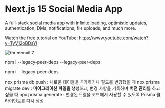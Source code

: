 # Next.js 15 Social Media App

A full-stack social media app with infinite loading, optimistic updates, authentication, DMs, notifications, file uploads, and much more.

Watch the free tutorial on YouTube: https://www.youtube.com/watch?v=TyV12oBDsYI

![thumbnail 7](https://github.com/user-attachments/assets/686b37e4-3d16-4bc4-a7f2-9d152c3addf5)

npm i --legacy-peer-deps
--legacy-peer-deps

npm i --legacy-peer-deps


npx prisma db push : 새로운 테이블을 추가하거나 필드를 변경했을 때
npx prisma migrate dev : **마이그레이션 파일을 생성**하고, 변경 사항을 기록하며 **버전 관리**를 하고 싶을 때
npx prisma generate : 변경된 모델을 코드에서 사용할 수 있도록 Prisma 클라이언트를 다시 생성